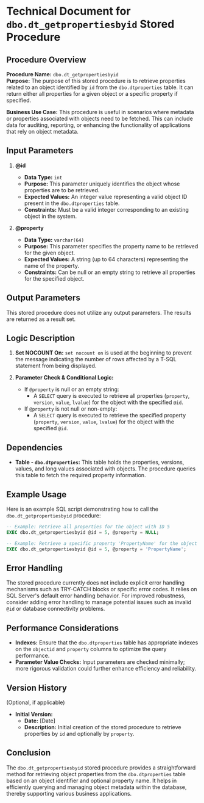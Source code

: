 # Technical Document for `dbo.dt_getpropertiesbyid` Stored Procedure

## Procedure Overview

**Procedure Name:** `dbo.dt_getpropertiesbyid`  
**Purpose:** The purpose of this stored procedure is to retrieve properties related to an object identified by `id` from the `dbo.dtproperties` table. It can return either all properties for a given object or a specific property if specified.

**Business Use Case:** This procedure is useful in scenarios where metadata or properties associated with objects need to be fetched. This can include data for auditing, reporting, or enhancing the functionality of applications that rely on object metadata.

## Input Parameters

1. **@id**
   - **Data Type:** `int`
   - **Purpose:** This parameter uniquely identifies the object whose properties are to be retrieved.
   - **Expected Values:** An integer value representing a valid object ID present in the `dbo.dtproperties` table.
   - **Constraints:** Must be a valid integer corresponding to an existing object in the system.

2. **@property**
   - **Data Type:** `varchar(64)`
   - **Purpose:** This parameter specifies the property name to be retrieved for the given object.
   - **Expected Values:** A string (up to 64 characters) representing the name of the property.
   - **Constraints:** Can be null or an empty string to retrieve all properties for the specified object.

## Output Parameters

This stored procedure does not utilize any output parameters. The results are returned as a result set.

## Logic Description

1. **Set NOCOUNT On:** `set nocount on` is used at the beginning to prevent the message indicating the number of rows affected by a T-SQL statement from being displayed.
   
2. **Parameter Check & Conditional Logic:**
   - If `@property` is null or an empty string:
     - A `SELECT` query is executed to retrieve all properties (`property`, `version`, `value`, `lvalue`) for the object with the specified `@id`.
   - If `@property` is not null or non-empty:
     - A `SELECT` query is executed to retrieve the specified property (`property`, `version`, `value`, `lvalue`) for the object with the specified `@id`.

## Dependencies

- **Table - `dbo.dtproperties`:** This table holds the properties, versions, values, and long values associated with objects. The procedure queries this table to fetch the required property information.

## Example Usage

Here is an example SQL script demonstrating how to call the `dbo.dt_getpropertiesbyid` procedure:

```sql
-- Example: Retrieve all properties for the object with ID 5
EXEC dbo.dt_getpropertiesbyid @id = 5, @property = NULL;

-- Example: Retrieve a specific property 'PropertyName' for the object with ID 5
EXEC dbo.dt_getpropertiesbyid @id = 5, @property = 'PropertyName';
```

## Error Handling

The stored procedure currently does not include explicit error handling mechanisms such as TRY-CATCH blocks or specific error codes. It relies on SQL Server's default error handling behavior. For improved robustness, consider adding error handling to manage potential issues such as invalid `@id` or database connectivity problems.

## Performance Considerations

- **Indexes:** Ensure that the `dbo.dtproperties` table has appropriate indexes on the `objectid` and `property` columns to optimize the query performance.
- **Parameter Value Checks:** Input parameters are checked minimally; more rigorous validation could further enhance efficiency and reliability.

## Version History

(Optional, if applicable)

- **Initial Version:**
  - **Date:** [Date]
  - **Description:** Initial creation of the stored procedure to retrieve properties by `id` and optionally by `property`.

## Conclusion

The `dbo.dt_getpropertiesbyid` stored procedure provides a straightforward method for retrieving object properties from the `dbo.dtproperties` table based on an object identifier and optional property name. It helps in efficiently querying and managing object metadata within the database, thereby supporting various business applications.